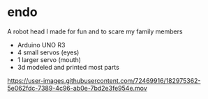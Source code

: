 # endo
A robot head I made for fun and to scare my family members

- Arduino UNO R3
- 4 small servos (eyes)
- 1 larger servo (mouth)
- 3d modeled and printed most parts



https://user-images.githubusercontent.com/72469916/182975362-5e062fdc-7389-4c96-ab0e-7bd2e3fe954e.mov


